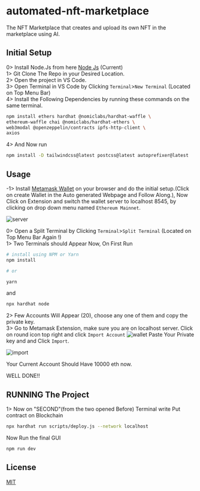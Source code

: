 # automated-nft-marketplace

The NFT Marketplace that creates and upload its own NFT in the marketplace using AI.

## Initial Setup
0> Install Node.Js from here [Node Js](https://nodejs.org/en/download/current/) (Current)  
1> Git Clone The Repo in your Desired Location.  
2> Open the project in VS Code.  
3> Open Terminal in VS Code by Clicking `Terminal`>`New Terminal`
(Located on Top Menu Bar)  
4> Install the Following Dependencies by running these commands on the same terminal.
```bash
npm install ethers hardhat @nomiclabs/hardhat-waffle \
ethereum-waffle chai @nomiclabs/hardhat-ethers \
web3modal @openzeppelin/contracts ipfs-http-client \
axios
```
4> And Now run
```bash
npm install -D tailwindcss@latest postcss@latest autoprefixer@latest
```

## Usage
-1> Install [Metamask Wallet](https://chrome.google.com/webstore/detail/metamask/nkbihfbeogaeaoehlefnkodbefgpgknn?hl=en) on your browser and do the initial setup.(Click on create Wallet in the Auto generated Webpage and Follow Along.), Now Click on Extension and switch the wallet server to localhost 8545, by clicking on drop down menu named `Ethereum Mainnet`.

![server](https://i.stack.imgur.com/PKoHe.png)
    
0> Open a Split Terminal by Clicking `Terminal`>`Split Terminal`
(Located on Top Menu Bar Again !)   
1> Two Terminals should Appear Now,
On First Run
```bash
# install using NPM or Yarn
npm install

# or

yarn
```
and
```bash
npx hardhat node
```
2> Few Accounts Will Appear (20), choose any one of them and copy the private key.  
3> Go to Metamask Extension, make sure you are on localhost server. Click on round icon top right and click `Import Account`
![wallet](https://metamask.zendesk.com/hc/article_attachments/360079624651/Screen_Shot_2020-12-14_at_9.09.54_AM.png)
Paste Your Private key and and Click `Import`.

![import](https://metamask.zendesk.com/hc/article_attachments/360079624631/Screen_Shot_2020-12-14_at_9.10.07_AM.png)

Your Current Account Should Have 10000 eth now.

WELL DONE!!  

## RUNNING The Project

1> Now on "SECOND"(from the two opened Before) Terminal write Put contract on Blockchain
```bash
npx hardhat run scripts/deploy.js --network localhost
```
Now Run the final GUI
```bash
npm run dev
```

## License
[MIT](https://choosealicense.com/licenses/mit/)
